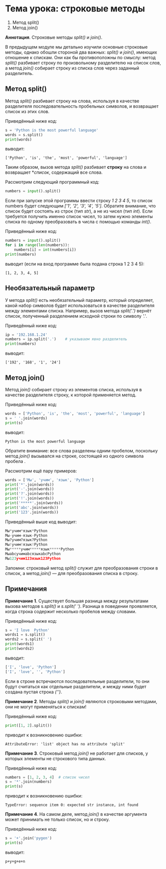 # Тема урока: строковые методы

1. Метод split()
2. Метод join()

**Аннотация**. Строковые методы _split()_ и _join()_.

В предыдущем модуле мы детально изучили основные строковые методы, однако обошли стороной два важных: _split()_ и _join()_, имеющих отношение к спискам. Они как бы противоположны по смыслу: метод _split()_ разбивает строку по произвольному разделителю на список слов, а метод _join()_ собирает строку из списка слов через заданный разделитель.

## Метод split()

Метод _split()_ разбивает строку на слова, используя в качестве разделителя последовательность пробельных символов, и возвращает список из этих слов.

Приведённый ниже код:

```python
s = 'Python is the most powerful language'
words = s.split()
print(words)
```

выводит:

`['Python', 'is', 'the', 'most', 'powerful', 'language']`

Таким образом, вызов метода _split()_ разбивает **строку** на слова и возвращает \*_список_, содержащий все слова.

Рассмотрим следующий программный код:

```python
numbers = input().split()
```

Если при запуске этой программы ввести строку _1 2 3 4 5_, то список numbers будет следующим _['1', '2', '3', '4', '5']_. Обратите внимание, что список будет состоять из строк (тип _str_), а не из чисел (тип _int_). Если требуется получить именно список чисел, то затем нужно элементы списка по одному преобразовать в числа с помощью команды _int()_.

Приведённый ниже код:

```python
numbers = input().split()
for i in range(len(numbers)):
    numbers[i] = int(numbers[i])
print(numbers)
```

выводит (если на вход программе была подана строка 1 2 3 4 5):

`[1, 2, 3, 4, 5]`

## Необязательный параметр

У метода _split()_ есть необязательный параметр, который определяет, какой набор символов будет использоваться в качестве разделителя между элементами списка. Например, вызов метода _split('.')_ вернёт список, полученный разделением исходной строки по символу _'.'_.

Приведённый ниже код:

```python
ip = '192.168.1.24'
numbers = ip.split('.')    # указываем явно разделитель
print(numbers)
```

выводит:

`['192', '168', '1', '24']`

## Метод join()

Метод _join()_ собирает строку из элементов списка, используя в качестве разделителя строку, к которой применяется метод.

Приведённый ниже код:

```python
words = ['Python', 'is', 'the', 'most', 'powerful', 'language']
s = ' '.join(words)
print(s)
```

выводит:

`Python is the most powerful language`

Обратите внимание: все слова разделены одним пробелом, поскольку метод _join()_ вызывался на строке, состоящей из одного символа пробела .

Рассмотрим ещё пару примеров:

```python
words = ['Мы', 'учим', 'язык', 'Python']
print('*'.join(words))
print('-'.join(words))
print('?'.join(words))
print('!'.join(words))
print('*****'.join(words))
print('abc'.join(words))
print('123'.join(words))
```

Приведённый выше код выводит:

```python
Мы*учим*язык*Python
Мы-учим-язык-Python
Мы?учим?язык?Python
Мы!учим!язык!Python
Мы*****учим*****язык*****Python
МыabcучимabcязыкabcPython
Мы123учим123язык123Python
```

Запомни: строковый метод _split()_ служит для преобразования строки в список, а метод _join()_ — для преобразования списка в строку.

## Примечания

**Примечание 1**. Существует большая разница между результатами вызова методов s._split()_ и _s.split(' ')_. Разница в поведении проявляется, когда строка содержит несколько пробелов между словами.

Приведённый ниже код:

```python
s = 'I love  Python'
words1 = s.split()
words2 = s.split(' ')
print(words1)
print(words2)
```

выводит:

```python
['I', 'love', 'Python']
['I', 'love', '', 'Python']
```

Если в строке встречаются последовательные разделители, то они будут считаться как отдельные разделители, и между ними будет создана пустая строка _('')_.

**Примечание 2**. Методы _split()_ и _join()_ являются строковыми методами, они не могут применяться к спискам!

Приведённый ниже код:

```python
print([1, 2].split())
```

приводит к возникновению ошибки:

`AttributeError: 'list' object has no attribute 'split'`

**Примечание 3**. Строковый метод _join()_ не работает для списков, у которых элементы не строкового типа данных.

Приведённый ниже код:

```python
numbers = [1, 2, 3, 4]  # список чисел
s = '*'.join(numbers)
print(s)
```

приводит к возникновению ошибки:

`TypeError: sequence item 0: expected str instance, int found`

**Примечание 4**. На самом деле, метод _join()_ в качестве аргумента может принимать не только список, но и строку.

Приведённый ниже код:

```python
s = '+'.join('pygen')
print(s)
```

выводит:

`p+y+g+e+n`

